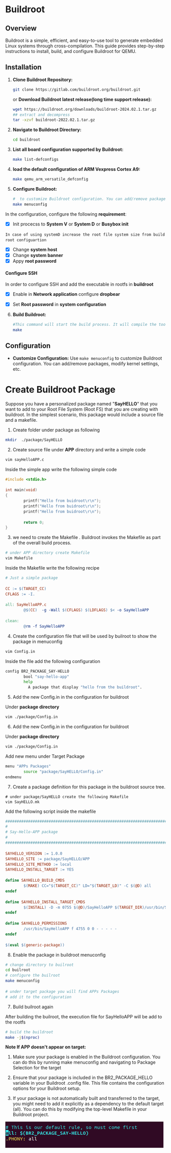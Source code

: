 # Buildroot 

## Overview

Buildroot is a simple, efficient, and easy-to-use tool to generate embedded Linux systems through cross-compilation. This guide provides step-by-step instructions to install, build, and configure Buildroot for QEMU.


## Installation

1. **Clone Buildroot Repository:**
    ```bash
    git clone https://gitlab.com/buildroot.org/buildroot.git
    ```
    or **Download Buildroot latest release(long time support release):**
    ```bash
    wget https://buildroot.org/downloads/buildroot-2024.02.1.tar.gz
    ## extract and decompress
    tar -xzvf buildroot-2022.02.1.tar.gz
    ```
    
2. **Navigate to Buildroot Directory:**
    ```bash
    cd buildroot
    ```
    
3. **List all board configuration supported by Buildroot:**
    ```bash
    make list-defconfigs
    ```    
4. **load the default configuration of ARM Vexpress Cortex A9:**
    ```bash
    make qemu_arm_versatile_defconfig
    ```
    
5. **Configure Buildroot:**
    ```bash
    #  to customize Buildroot configuration. You can add/remove packages, modify kernel settings, etc.	
    make menuconfig
    ```

In the configuration, configure the following **requirement**:

- [x]  Init procecss to **System V** or **System D** or **Busybox init**

`In case of using systemD increase the root file system size from build root configuartion`

- [x]  Change **system host**
- [x] Change **system banner**
- [x]  Appy **root password**

#### Configure SSH

In order to configure SSH and add the executable in rootfs in **buildroot**

- [x]  Enable in **Network application** configure **dropbear**
- [x]  Set **Root password** in **system configuration**


6. **Build Buildroot:**
    ```bash
    #This command will start the build process. It will compile the toolchain, kernel, bootloader, and root filesystem.
    make
    ```
    
## Configuration

- **Customize Configuration:**
    Use `make menuconfig` to customize Buildroot configuration. You can add/remove packages, modify kernel settings, etc.


# Create Buildroot Package

Suppose you have a personalized package named "**SayHELLO**" that you want to add to your Root File System (Root FS) that you are creating with buildroot. In the simplest scenario, this package would include a source file and a makefile.

1.  Create folder under package as following

```bash
mkdir  ./package/SayHELLO
```

2. Create source file under **APP** directory and write a simple code

```bash
vim sayHelloAPP.c
```

Inside the simple app write the following simple code

```c
#include <stdio.h>

int main(void)
{
        printf("Hello from buidroot\r\n");
        printf("Hello from buidroot\r\n");
        printf("Hello from buidroot\r\n");

        return 0;
}
```

3. we need to create the Makefile . Buildroot invokes the Makefile as part of the overall build process.
   
```bash
# under APP directory create Makefile
vim Makefile
```

Inside the Makefile write the following recipe
```makefile
# Just a simple package

CC := $(TARGET_CC)
CFLAGS := -I.

all: SayHelloAPP.c
        @$(CC)  -g -Wall $(CFLAGS) $(LDFLAGS) $< -o SayHelloAPP

clean:
        @rm -f SayHelloAPP

```

4. Create the configuration file that will be used by builroot to show the package in menuconfig
   
```bash
vim Config.in
```

Inside the file add the following configuration

```bash
config BR2_PACKAGE_SAY-HELLO
        bool "say-hello-app"
        help
          A package that display "hello from the buildroot".
```

5. Add the new Config.in in the configuration for buildroot

Under **package directory**

```bash
vim ./package/Config.in
```

6. Add the new Config.in in the configuration for buildroot

Under **package directory**
```bash
vim ./package/Config.in
```

Add new menu under Target Package

```bash
menu "APPs Packages"
        source "package/SayHELLO/Config.in"
endmenu
```

7. Create a package definition for this package in the buildroot source tree.

```
# under package/SayHELLO create the following Makefile
vim SayHELLO.mk
```

Add the following script inside the makefile

```makefile
################################################################################
#
# Say-Hello-APP package
#
################################################################################

SAYHELLO_VERSION := 1.0.0
SAYHELLO_SITE := package/SayHELLO/APP
SAYHELLO_SITE_METHOD := local
SAYHELLO_INSTALL_TARGET := YES

define SAYHELLO_BUILD_CMDS
        $(MAKE) CC="$(TARGET_CC)" LD="$(TARGET_LD)" -C $(@D) all
endef

define SAYHELLO_INSTALL_TARGET_CMDS
        $(INSTALL) -D -m 0755 $(@D)/SayHelloAPP $(TARGET_DIR)/usr/bin/SayHelloAPP
endef

define SAYHELLO_PERMISSIONS
        /usr/bin/SayHelloAPP f 4755 0 0 - - - - -
endef

$(eval $(generic-package))
```

8. Enable the package in buildroot menuconfig

```bash
# change directory to builroot
cd builroot
# configure the builroot
make menuconfig

# under target package you will find APPs Packages
# add it to the configuration
```

7. Build builroot again

After building the builroot, the execution file for SayHelloAPP will be add to the rootfs

```bash
# build the buildroot
make -j$(nproc)
```

**Note If APP doesn't appear on target:**

1. Make sure your package is enabled in the Buildroot configuration. You can do this by running make menuconfig and navigating to Package Selection for the target

2. Ensure that your package is included in the BR2_PACKAGE_HELLO variable in your Buildroot .config file. This file contains the configuration options for your Buildroot setup.

3. If your package is not automatically built and transferred to the target, you might need to add it explicitly as a dependency to the default target (all). You can do this by modifying the top-level Makefile in your Buildroot project. 

![](add_toBUILD.png)




